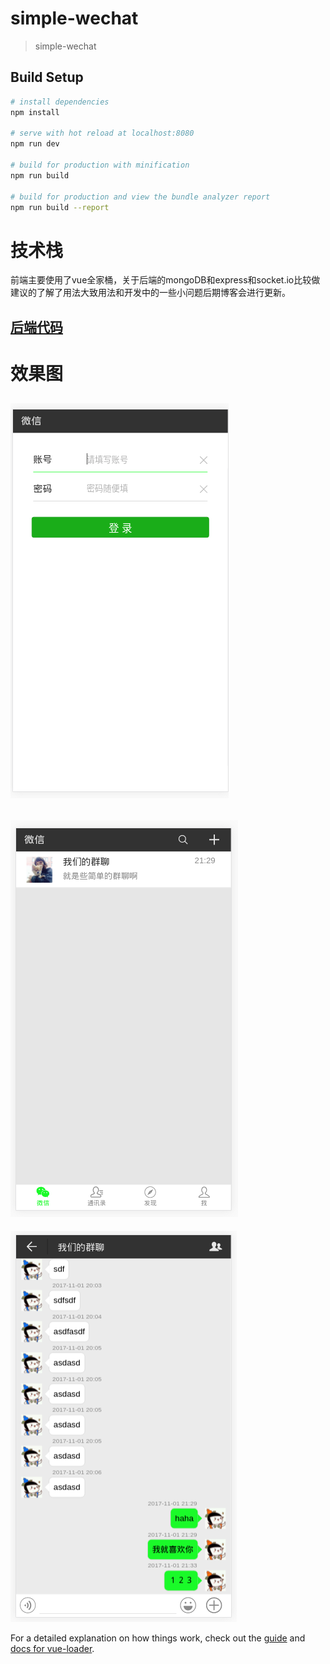 # simple-wechat

> simple-wechat

## Build Setup

``` bash
# install dependencies
npm install

# serve with hot reload at localhost:8080
npm run dev

# build for production with minification
npm run build

# build for production and view the bundle analyzer report
npm run build --report
```

# 技术栈
前端主要使用了vue全家桶，关于后端的mongoDB和express和socket.io比较做建议的了解了用法大致用法和开发中的一些小问题后期博客会进行更新。
## [后端代码](https://github.com/hddhyq/simple-node-wechat)
# 效果图
![登录界面](https://github.com/hddhyq/simple-wechat/raw/master/printscreen/login.png)
---
![主界面](https://github.com/hddhyq/simple-wechat/raw/master/printscreen/weixin.png)
---
![核心聊天界面](https://github.com/hddhyq/simple-wechat/raw/master/printscreen/group-chat.png)

For a detailed explanation on how things work, check out the [guide](http://vuejs-templates.github.io/webpack/) and [docs for vue-loader](http://vuejs.github.io/vue-loader).
